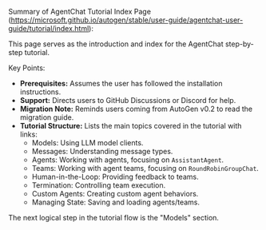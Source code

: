 Summary of AgentChat Tutorial Index Page (https://microsoft.github.io/autogen/stable/user-guide/agentchat-user-guide/tutorial/index.html):

This page serves as the introduction and index for the AgentChat step-by-step tutorial.

Key Points:
-   **Prerequisites:** Assumes the user has followed the installation instructions.
-   **Support:** Directs users to GitHub Discussions or Discord for help.
-   **Migration Note:** Reminds users coming from AutoGen v0.2 to read the migration guide.
-   **Tutorial Structure:** Lists the main topics covered in the tutorial with links:
    -   Models: Using LLM model clients.
    -   Messages: Understanding message types.
    -   Agents: Working with agents, focusing on `AssistantAgent`.
    -   Teams: Working with agent teams, focusing on `RoundRobinGroupChat`.
    -   Human-in-the-Loop: Providing feedback to teams.
    -   Termination: Controlling team execution.
    -   Custom Agents: Creating custom agent behaviors.
    -   Managing State: Saving and loading agents/teams.

The next logical step in the tutorial flow is the "Models" section.
